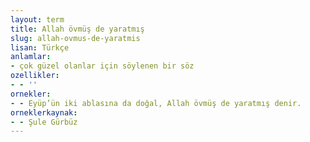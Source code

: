 ```yaml
---
layout: term
title: Allah övmüş de yaratmış
slug: allah-ovmus-de-yaratmis
lisan: Türkçe
anlamlar:
- çok güzel olanlar için söylenen bir söz
ozellikler:
- - ''
ornekler:
- - Eyüp’ün iki ablasına da doğal, Allah övmüş de yaratmış denir.
orneklerkaynak:
- - Şule Gürbüz
---
```

